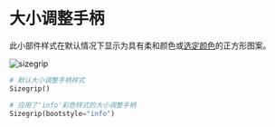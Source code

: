 # 大小调整手柄

此小部件样式在默认情况下显示为具有柔和颜色或[选定颜色](index.zh.md#颜色)的正方形图案。

![sizegrip](../assets/widget-styles/sizegrip.gif)

```python
# 默认大小调整手柄样式
Sizegrip()

# 应用了'info'彩色样式的大小调整手柄
Sizegrip(bootstyle="info")
```